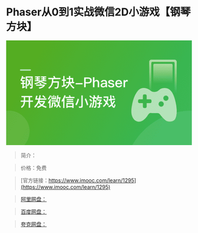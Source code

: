 # Phaser从0到1实战微信2D小游戏【钢琴方块】

![img](../../assets/5fcf2b970987c8a905400304.png)

> 简介：

> 价格：免费

> [官方链接：https://www.imooc.com/learn/1295](https://www.imooc.com/learn/1295)

> [阿里网盘：]()

> [百度网盘：]()

> [夸克网盘：]()
